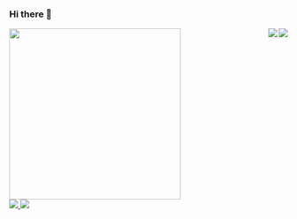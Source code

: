 ### Hi there 👋

<a href="https://github.com/ykexc#gh-light-mode-only">
  <img align="right" src="https://github-readme-stats-git-masterrstaa-rickstaa.vercel.app/api?username=ykexc&show_icons=true&icon_color=805AD5&text_color=718096&bg_color=ffffff&hide_title=true#gh-light-mode-only"/>
</a>
<a href="https://github.com/ykexc#gh-dark-mode-only">
  <img align="right" src="https://github-readme-stats-git-masterrstaa-rickstaa.vercel.app/api?username=ykexc&show_icons=true&hide_title=true&theme=merko#gh-dark-mode-only"/>
</a>

<a href="https://github.com/ykexc">
  <img src = 'http://qcloudcos.xunjiepdf.com/xunjievideo/temp/202306132001/81a7913132d14379a0c9c5abc302f76d/video_230613_195916.gif' width="310"/>
</a>

<br>

<a href="https://tonngw.com">
  <img src="https://img.shields.io/badge/Author-ykexc-pink" />
</a>

<a href="https://github.com/ykexc">
  <img src="https://komarev.com/ghpvc/?username=ykexc" />
</a>

